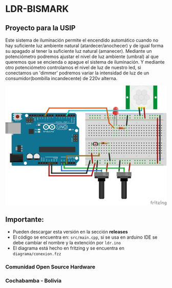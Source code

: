 # LDR-BISMARK
## Proyecto para la USIP


Este sistema de iluminación permite el encendido automático cuando no hay suficiente luz ambiente natural (atardecer/anochecer) y de igual forma su apagado al tener la suficiente luz natural (amanecer).
Mediante un potenciómetro podremos ajustar el nivel de luz ambiente (umbral) al que queremos que se encienda o apague el sistema de iluminación.
Y mediante otro potenciómetro controlamos el nivel de luz de nuestro led, si conectamos un 'dimmer' podremos variar la intensidad de luz de un consumidor(bombilla incandecente) de 220v alterna.

![conexion.png](diagrama/conexion.png?raw=true "Diagrama de conexión")


## Importante:
* Pueden descargar esta versión en la sección **releases**
* El código se encuentra en: `src/main.cpp`, si se usa en arduino IDE se debe cambiar el nombre y la extención por `ldr.ino`
* El diagrama está hecho en fritzing y se encuentra en `diagrama/conexion.fzz`


### Comunidad Open Source Hardware
### Cochabamba - Bolivia
